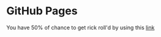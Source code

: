 # GitHub Pages

You have 50% of chance to get rick roll'd by using this [link](https://h34ting4ppliance.github.io)

